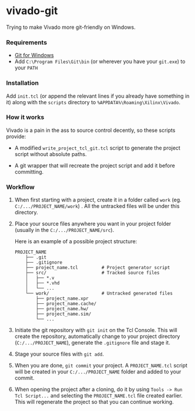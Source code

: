 # vivado-git

Trying to make Vivado more git-friendly on Windows.

### Requirements

- [Git for Windows](https://git-scm.com/download/win)
- Add `C:\Program Files\Git\bin` (or wherever you have your `git.exe`) to your `PATH`

### Installation

Add `init.tcl` (or append the relevant lines if you already have something in it) along with the `scripts` directory to `%APPDATA%\Roaming\Xilinx\Vivado`.

### How it works

Vivado is a pain in the ass to source control decently, so these scripts provide:

  - A modified `write_project_tcl_git.tcl` script to generate the project script without absolute paths.

  - A git wrapper that will recreate the project script and add it before committing.

### Workflow

 1. When first starting with a project, create it in a folder called `work` (eg. `C:/.../PROJECT_NAME/work`) . All the untracked files will be under this directory.

 2. Place your source files anywhere you want in your project folder (usually in the `C:/.../PROJECT_NAME/src`).
    
    Here is an example of a possible project structure:
    ```
    PROJECT_NAME
        ├── .git
        ├── .gitignore
        ├── project_name.tcl         # Project generator script
        ├── src/                     # Tracked source files
        │   ├── *.v
        │   ├── *.vhd
        │   └── ...
        └── work/                    # Untracked generated files
            ├── project_name.xpr 
            ├── project_name.cache/
            ├── project_name.hw/
            ├── project_name.sim/
            └── ...
    ```

 3. Initiate the git repository with `git init` on the Tcl Console. This will create the repository, automatically change to your project directory (`C:/.../PROJECT_NAME`), generate the `.gitignore` file and stage it. 

 4. Stage your source files with `git add`.

 5. When you are done, `git commit` your project. A `PROJECT_NAME.tcl` script will be created in your `C:/.../PROJECT_NAME` folder and added to your commit.

 6. When opening the project after a cloning, do it by using `Tools -> Run Tcl Script...` and selecting the `PROJECT_NAME.tcl` file created earlier. This will regenerate the project so that you can continue working.
